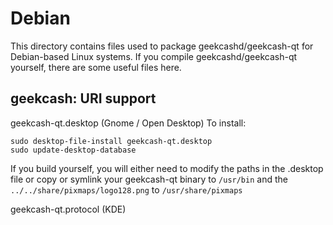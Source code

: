 
Debian
====================
This directory contains files used to package geekcashd/geekcash-qt
for Debian-based Linux systems. If you compile geekcashd/geekcash-qt yourself, there are some useful files here.

## geekcash: URI support ##


geekcash-qt.desktop  (Gnome / Open Desktop)
To install:

	sudo desktop-file-install geekcash-qt.desktop
	sudo update-desktop-database

If you build yourself, you will either need to modify the paths in
the .desktop file or copy or symlink your geekcash-qt binary to `/usr/bin`
and the `../../share/pixmaps/logo128.png` to `/usr/share/pixmaps`

geekcash-qt.protocol (KDE)

